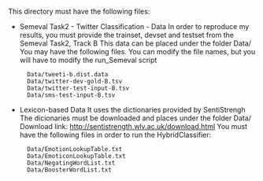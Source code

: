 This directory must have the following files:

- Semeval Task2 - Twitter Classification - Data
    In order to reproduce my results, you must provide the trainset, devset and testset from the Semeval Task2, Track B
    This data can be placed under the folder Data/
    You may have the following files. You can modify the file names, but you will have to modify the run_Semeval script

        Data/tweeti-b.dist.data
        Data/twitter-dev-gold-B.tsv
        Data/twitter-test-input-B.tsv
        Data/sms-test-input-B.tsv


- Lexicon-based Data
    It uses the dictionaries provided by SentiStrengh
    The dicionaries must be downloaded and places under the folder Data/
    Download link: http://sentistrength.wlv.ac.uk/download.html
    You must have the following files in order to run the HybridClassifier:

        Data/EmotionLookupTable.txt
        Data/EmoticonLookupTable.txt
        Data/NegatingWordList.txt
        Data/BoosterWordList.txt
